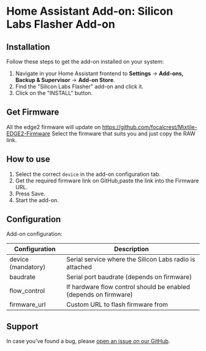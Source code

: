 # Home Assistant Add-on: Silicon Labs Flasher Add-on

## Installation

Follow these steps to get the add-on installed on your system:

1. Navigate in your Home Assistant frontend to **Settings** -> **Add-ons, Backup & Supervisor** -> **Add-on Store**.
2. Find the "Silicon Labs Flasher" add-on and click it.
3. Click on the "INSTALL" button.

## Get Firmware

All the edge2 firmware will update on https://github.com/focalcrest/Mixtile-EDGE2-Firmware
Select the firmware that suits you and just copy the RAW link.


## How to use

1. Select the correct `device` in the add-on configuration tab.
2. Get the required firmware link on GitHub,paste the link into the Firmware URL.
3. Press Save.
2. Start the add-on.

## Configuration

Add-on configuration:

| Configuration      | Description                                            |
|--------------------|--------------------------------------------------------|
| device (mandatory) | Serial service where the Silicon Labs radio is attached |
| baudrate           | Serial port baudrate (depends on firmware)   |
| flow_control       | If hardware flow control should be enabled (depends on firmware) |
| firmware_url       | Custom URL to flash firmware from                      |

## Support

In case you've found a bug, please [open an issue on our GitHub][issue].

[discord]: https://discord.gg/c5DvZ4e
[forum]: https://community.home-assistant.io
[reddit]: https://reddit.com/r/homeassistant
[issue]: https://github.com/home-assistant/addons/issues
